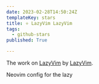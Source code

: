 ```yaml
---
date: 2023-02-28T14:50:24Z
templateKey: stars
title: ⭐ LazyVim LazyVim
tags:
  - github-stars
published: True

---
```


The work on [LazyVim](https://github.com/LazyVim/LazyVim) by [LazyVim](https://github.com/LazyVim).

Neovim config for the lazy

